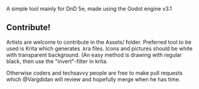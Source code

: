 A simple tool mainly for DnD 5e, made using the Godot engine v3.1

## Contribute!
Artists are welcome to contribute in the Assets/ folder. Preferred tool to be used is Krita which generates .kra files.
Icons and pictures should be white with transparent background. (An easy method is drawing with regular black, then use the "invert"-filter in krita.

Otherwise coders and techsavvy people are free to make pull requests which @Vargdidan will review and hopefully merge when he has time.
